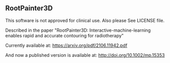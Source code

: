 ## RootPainter3D

This software is not approved for clinical use. Also please See LICENSE file.

Described in the paper "RootPainter3D: Interactive-machine-learning enables rapid and accurate contouring for radiotherapy"

Currently available at: https://arxiv.org/pdf/2106.11942.pdf

And now a published version is available at: http://doi.org/10.1002/mp.15353 

